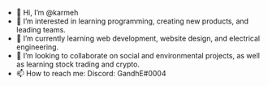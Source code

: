 - 👋 Hi, I’m @karmeh
- 👀 I’m interested in learning programming, creating new products, and leading teams.
- 🌱 I’m currently learning web development, website design, and electrical engineering.
- 💞️ I’m looking to collaborate on social and environmental projects, as well as learning stock trading and crypto.
- 📫 How to reach me: Discord: GandhE#0004

<!---
karmeh/karmeh is a ✨ special ✨ repository because its `README.md` (this file) appears on your GitHub profile.
You can click the Preview link to take a look at your changes.
--->
